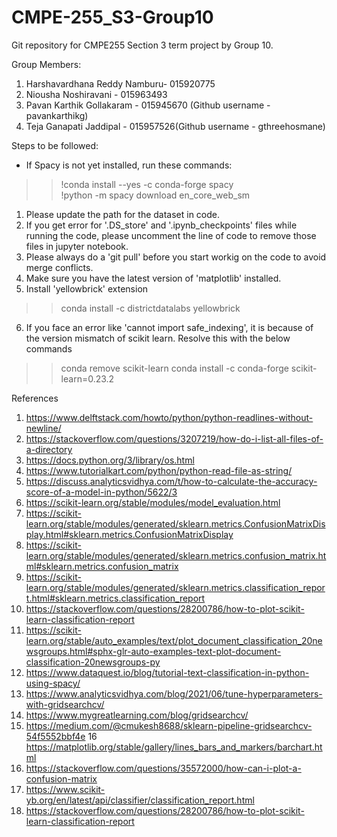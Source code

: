 # CMPE-255_S3-Group10
Git repository for CMPE255 Section 3 term project by Group 10. 

Group Members:

  1. Harshavardhana Reddy Namburu- 015920775 
  2. Niousha Noshiravani - 015963493 
  3. Pavan Karthik Gollakaram - 015945670 (Github username - pavankarthikg)
  4. Teja Ganapati Jaddipal - 015957526(Github username - gthreehosmane)


Steps to be followed:
- If Spacy is not yet installed, run these commands:<br/>
>>    !conda install --yes -c conda-forge spacy <br/>
    !python -m spacy download en_core_web_sm

  1. Please update the path for the dataset in code.
  2. If you get error for '.DS_store' and '.ipynb_checkpoints' files while running the code, please uncomment the line of code to remove those files in jupyter notebook.
  3. Please always do a 'git pull' before you start workig on the code to avoid merge conflicts.
  4. Make sure you have the latest version of 'matplotlib' installed.
  5. Install 'yellowbrick' extension
>> conda install -c districtdatalabs yellowbrick
  6. If you face an error like 'cannot import safe_indexing', it is because of the version mismatch of scikit learn. Resolve this with the below commands
>>  conda remove scikit-learn
>>  conda install -c conda-forge scikit-learn=0.23.2




References

1.  https://www.delftstack.com/howto/python/python-readlines-without-newline/
2.  https://stackoverflow.com/questions/3207219/how-do-i-list-all-files-of-a-directory
3.  https://docs.python.org/3/library/os.html
4.  https://www.tutorialkart.com/python/python-read-file-as-string/
5.  https://discuss.analyticsvidhya.com/t/how-to-calculate-the-accuracy-score-of-a-model-in-python/5622/3
6.  https://scikit-learn.org/stable/modules/model_evaluation.html
7.  https://scikit-learn.org/stable/modules/generated/sklearn.metrics.ConfusionMatrixDisplay.html#sklearn.metrics.ConfusionMatrixDisplay
8.  https://scikit-learn.org/stable/modules/generated/sklearn.metrics.confusion_matrix.html#sklearn.metrics.confusion_matrix
9.  https://scikit-learn.org/stable/modules/generated/sklearn.metrics.classification_report.html#sklearn.metrics.classification_report
10. https://stackoverflow.com/questions/28200786/how-to-plot-scikit-learn-classification-report
11. https://scikit-learn.org/stable/auto_examples/text/plot_document_classification_20newsgroups.html#sphx-glr-auto-examples-text-plot-document-classification-20newsgroups-py
12. https://www.dataquest.io/blog/tutorial-text-classification-in-python-using-spacy/
13. https://www.analyticsvidhya.com/blog/2021/06/tune-hyperparameters-with-gridsearchcv/
14. https://www.mygreatlearning.com/blog/gridsearchcv/
15. https://medium.com/@cmukesh8688/sklearn-pipeline-gridsearchcv-54f5552bbf4e
16 https://matplotlib.org/stable/gallery/lines_bars_and_markers/barchart.html
17. https://stackoverflow.com/questions/35572000/how-can-i-plot-a-confusion-matrix
18. https://www.scikit-yb.org/en/latest/api/classifier/classification_report.html
19. https://stackoverflow.com/questions/28200786/how-to-plot-scikit-learn-classification-report

